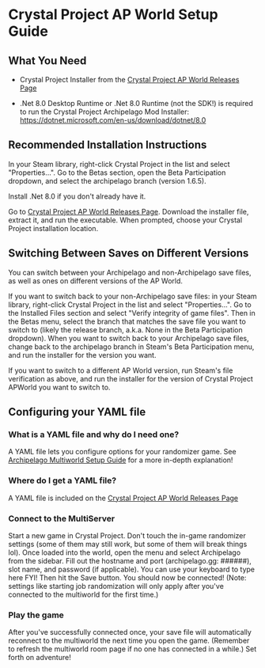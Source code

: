 # Crystal Project AP World Setup Guide

## What You Need

- Crystal Project Installer from the
  [Crystal Project AP World Releases Page](https://github.com/Emerassi/CrystalProjectAPWorld/releases)

- .Net 8.0 Desktop Runtime or .Net 8.0 Runtime (not the SDK!) is required to run the Crystal Project Archipelago Mod Installer: 
https://dotnet.microsoft.com/en-us/download/dotnet/8.0

## Recommended Installation Instructions

In your Steam library, right-click Crystal Project in the list and select "Properties...". Go to the Betas section, open the Beta Participation dropdown, and select the archipelago branch (version 1.6.5). 

Install .Net 8.0 if you don't already have it.

Go to [Crystal Project AP World Releases Page](https://github.com/Emerassi/CrystalProjectAPWorld/releases).
Download the installer file, extract it, and run the executable. When prompted, choose your Crystal Project installation location.

## Switching Between Saves on Different Versions

You can switch between your Archipelago and non-Archipelago save files, as well as ones on different versions of the AP World.

If you want to switch back to your non-Archipelago save files: in your Steam library, right-click Crystal Project in the list and select "Properties...".
Go to the Installed Files section and select "Verify integrity of game files". Then in the Betas menu, select the branch that matches the save file you want to switch to (likely the release branch, a.k.a. None in the Beta Participation dropdown).
When you want to switch back to your Archipelago save files, change back to the archipelago branch in Steam's Beta Participation menu, and run the installer for the version you want.

If you want to switch to a different AP World version, run Steam's file verification as above, and run the installer for the version of Crystal Project APWorld you want to switch to.

## Configuring your YAML file

### What is a YAML file and why do I need one?

A YAML file lets you configure options for your randomizer game.
See [Archipelago Multiworld Setup Guide](https://archipelago.gg/tutorial/Archipelago/setup/en#generating-a-game) for a more in-depth explanation!

### Where do I get a YAML file?

A YAML file is included on the [Crystal Project AP World Releases Page](https://github.com/Emerassi/CrystalProjectAPWorld/releases)

### Connect to the MultiServer

Start a new game in Crystal Project. Don't touch the in-game randomizer settings (some of them may still work, but some of them will break things lol).
Once loaded into the world, open the menu and select Archipelago from the sidebar.
Fill out the hostname and port (archipelago.gg: ######), slot name, and password (if applicable).  You can use your keyboard to type here FYI!
 Then hit the Save button. You should now be connected! 
(Note: settings like starting job randomization will only apply after you've connected to the multiworld for the first time.)

### Play the game

After you've successfully connected once, your save file will automatically reconnect to the multiworld the next time you open the game.
(Remember to refresh the multiworld room page if no one has connected in a while.)
Set forth on adventure!
